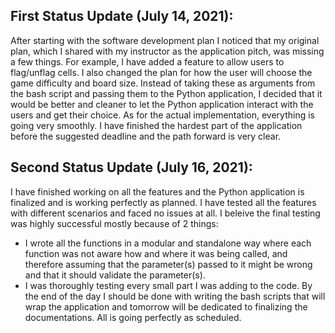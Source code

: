 ## First Status Update (July 14, 2021):
After starting with the software development plan I noticed that my original plan, which I shared with my instructor as the application pitch, was missing a few things. For example, I have added a feature to allow users to flag/unflag cells. 
I also  changed the plan for how the user will choose the game difficulty and board size. Instead of taking these as arguments from the bash script and passing them to the Python application, I decided that it would be better and cleaner to let the Python application interact with the users and get their choice.
As for the actual implementation, everything is going very smoothly. I have finished the hardest part of the application before the suggested deadline and the path forward is very clear.

## Second Status Update (July 16, 2021):
I have finished working on all the features and the Python application is finalized and is working perfectly as planned. 
I have tested all the features with different scenarios and faced no issues at all. I beleive the final testing was highly successful mostly because of 2 things:
- I wrote all the functions in a modular and standalone way where each function was not aware how and where it was being called, and therefore assuming that the parameter(s) passed to it might be wrong and that it should validate the parameter(s).
- I was thoroughly testing every small part I was adding to the code. 
By the end of the day I should be done with writing the bash scripts that will wrap the application and tomorrow will be dedicated to finalizing the documentations. All is going perfectly as scheduled.

